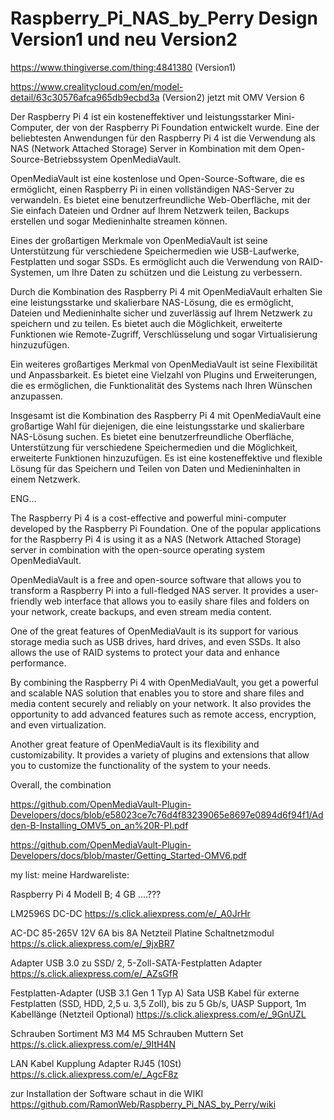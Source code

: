 # Raspberry_Pi_NAS_by_Perry Design Version1 und neu Version2

https://www.thingiverse.com/thing:4841380 (Version1)

https://www.crealitycloud.com/en/model-detail/63c30576afca965db9ecbd3a (Version2) jetzt mit OMV Version 6

Der Raspberry Pi 4 ist ein kosteneffektiver und leistungsstarker Mini-Computer, der von der Raspberry Pi Foundation entwickelt wurde. Eine der beliebtesten Anwendungen für den Raspberry Pi 4 ist die Verwendung als NAS (Network Attached Storage) Server in Kombination mit dem Open-Source-Betriebssystem OpenMediaVault.

OpenMediaVault ist eine kostenlose und Open-Source-Software, die es ermöglicht, einen Raspberry Pi in einen vollständigen NAS-Server zu verwandeln. Es bietet eine benutzerfreundliche Web-Oberfläche, mit der Sie einfach Dateien und Ordner auf Ihrem Netzwerk teilen, Backups erstellen und sogar Medieninhalte streamen können.

Eines der großartigen Merkmale von OpenMediaVault ist seine Unterstützung für verschiedene Speichermedien wie USB-Laufwerke, Festplatten und sogar SSDs. Es ermöglicht auch die Verwendung von RAID-Systemen, um Ihre Daten zu schützen und die Leistung zu verbessern.

Durch die Kombination des Raspberry Pi 4 mit OpenMediaVault erhalten Sie eine leistungsstarke und skalierbare NAS-Lösung, die es ermöglicht, Dateien und Medieninhalte sicher und zuverlässig auf Ihrem Netzwerk zu speichern und zu teilen. Es bietet auch die Möglichkeit, erweiterte Funktionen wie Remote-Zugriff, Verschlüsselung und sogar Virtualisierung hinzuzufügen.

Ein weiteres großartiges Merkmal von OpenMediaVault ist seine Flexibilität und Anpassbarkeit. Es bietet eine Vielzahl von Plugins und Erweiterungen, die es ermöglichen, die Funktionalität des Systems nach Ihren Wünschen anzupassen.

Insgesamt ist die Kombination des Raspberry Pi 4 mit OpenMediaVault eine großartige Wahl für diejenigen, die eine leistungsstarke und skalierbare NAS-Lösung suchen. Es bietet eine benutzerfreundliche Oberfläche, Unterstützung für verschiedene Speichermedien und die Möglichkeit, erweiterte Funktionen hinzuzufügen. Es ist eine kosteneffektive und flexible Lösung für das Speichern und Teilen von Daten und Medieninhalten in einem Netzwerk.

ENG...

The Raspberry Pi 4 is a cost-effective and powerful mini-computer developed by the Raspberry Pi Foundation. One of the popular applications for the Raspberry Pi 4 is using it as a NAS (Network Attached Storage) server in combination with the open-source operating system OpenMediaVault.

OpenMediaVault is a free and open-source software that allows you to transform a Raspberry Pi into a full-fledged NAS server. It provides a user-friendly web interface that allows you to easily share files and folders on your network, create backups, and even stream media content.

One of the great features of OpenMediaVault is its support for various storage media such as USB drives, hard drives, and even SSDs. It also allows the use of RAID systems to protect your data and enhance performance.

By combining the Raspberry Pi 4 with OpenMediaVault, you get a powerful and scalable NAS solution that enables you to store and share files and media content securely and reliably on your network. It also provides the opportunity to add advanced features such as remote access, encryption, and even virtualization.

Another great feature of OpenMediaVault is its flexibility and customizability. It provides a variety of plugins and extensions that allow you to customize the functionality of the system to your needs.

Overall, the combination

https://github.com/OpenMediaVault-Plugin-Developers/docs/blob/e58023ce7c76d4f83239065e8697e0894d6f94f1/Adden-B-Installing_OMV5_on_an%20R-PI.pdf

https://github.com/OpenMediaVault-Plugin-Developers/docs/blob/master/Getting_Started-OMV6.pdf


my list:
meine Hardwareliste:

Raspberry Pi 4 Modell B; 4 GB
....???

LM2596S DC-DC
https://s.click.aliexpress.com/e/_A0JrHr

AC-DC 85-265V 12V 6A bis 8A Netzteil Platine Schaltnetzmodul
https://s.click.aliexpress.com/e/_9jxBR7

Adapter USB 3.0 zu SSD/ 2, 5-Zoll-SATA-Festplatten Adapter
https://s.click.aliexpress.com/e/_AZsGfR

Festplatten-Adapter (USB 3.1 Gen 1 Typ A) Sata USB Kabel für externe Festplatten
(SSD, HDD, 2,5 u. 3,5 Zoll), bis zu 5 Gb/s, UASP Support, 1m Kabellänge (Netzteil Optional)
https://s.click.aliexpress.com/e/_9GnUZL

Schrauben Sortiment M3 M4 M5 Schrauben Muttern Set
https://s.click.aliexpress.com/e/_9ItH4N

LAN Kabel Kupplung Adapter RJ45 (10St)
https://s.click.aliexpress.com/e/_AgcF8z



zur Installation der Software schaut in die WIKI
https://github.com/RamonWeb/Raspberry_Pi_NAS_by_Perry/wiki

